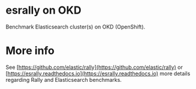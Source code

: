# esrally on OKD

Benchmark Elasticsearch cluster(s) on OKD (OpenShift).

# More info

See [https://github.com/elastic/rally](https://github.com/elastic/rally) or [https://esrally.readthedocs.io](https://esrally.readthedocs.io) more details regarding Rally and Elasticsearch benchmarks.

